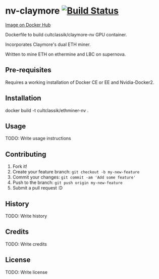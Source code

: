 # nv-claymore [![Build Status](https://travis-ci.org/CultClassik/nv-claymore-docker.svg?branch=master)](https://travis-ci.org/CultClassik/nv-claymore-docker)
[Image on Docker Hub](https://hub.docker.com/r/cultclassik/claymore-nv/)

Dockerfile to build cultclassik/claymore-nv GPU container.

Incorporates Claymore's dual ETH miner.

Written to mine ETH on ethermine and LBC on supernova.



## Pre-requisites

Requires a working installation of Docker CE or EE and Nvidia-Docker2.

## Installation

docker build -t cultclassik/ethminer-nv .

## Usage

TODO: Write usage instructions

## Contributing

1. Fork it!
2. Create your feature branch: `git checkout -b my-new-feature`
3. Commit your changes: `git commit -am 'Add some feature'`
4. Push to the branch: `git push origin my-new-feature`
5. Submit a pull request :D

## History

TODO: Write history

## Credits

TODO: Write credits

## License

TODO: Write license
